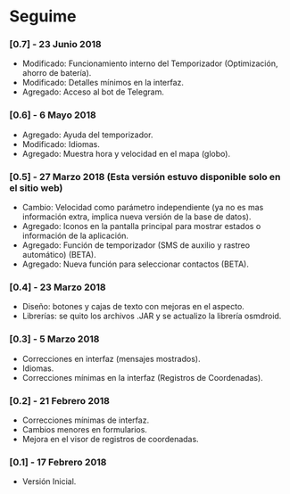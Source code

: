 # Seguime 

### [0.7] - 23 Junio 2018
* Modificado: Funcionamiento interno del Temporizador (Optimización, ahorro de batería).
* Modificado: Detalles mínimos en la interfaz.
* Agregado: Acceso al bot de Telegram.

### [0.6] - 6 Mayo 2018
* Agregado: Ayuda del temporizador.
* Modificado: Idiomas.
* Agregado: Muestra hora y velocidad en el mapa (globo).

### [0.5] - 27 Marzo 2018 (Esta versión estuvo disponible solo en el sitio web)
* Cambio: Velocidad como parámetro independiente (ya no es mas información extra, implica nueva versión de la base de datos).
* Agregado: Iconos en la pantalla principal para mostrar estados o información de la aplicación.
* Agregado: Función de temporizador (SMS de auxilio y rastreo automático) (BETA).
* Agregado: Nueva función para seleccionar contactos (BETA).

### [0.4] - 23 Marzo 2018
* Diseño: botones y cajas de texto con mejoras en el aspecto.
* Librerías: se quito los archivos .JAR y se actualizo la librería osmdroid.

### [0.3] - 5 Marzo 2018
* Correcciones en interfaz (mensajes mostrados).
* Idiomas.
* Correcciones mínimas en la interfaz (Registros de Coordenadas).

### [0.2] - 21 Febrero 2018
* Correcciones mínimas de interfaz.
* Cambios menores en formularios.
* Mejora en el visor de registros de coordenadas.

### [0.1] - 17 Febrero 2018
* Versión Inicial.
